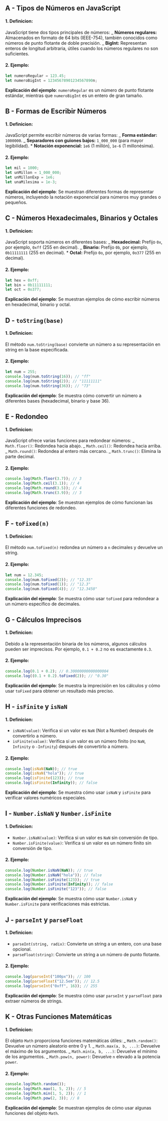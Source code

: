 ## A - Tipos de Números en JavaScript

#### 1. **Definicion:**

JavaScript tiene dos tipos principales de números:
_ **Números regulares:** Almacenados en formato de 64 bits (IEEE-754), también conocidos como números de punto flotante de doble precisión.
_ **BigInt:** Representan enteros de longitud arbitraria, útiles cuando los números regulares no son suficientes.

#### 2. **Ejemplo:**

```javascript
let numeroRegular = 123.45;
let numeroBigInt = 12345678901234567890n;
```

**Explicación del ejemplo**:
`numeroRegular` es un número de punto flotante estándar, mientras que `numeroBigInt` es un entero de gran tamaño.

## B - Formas de Escribir Números

#### 1. **Definicion:**

JavaScript permite escribir números de varias formas:
_ **Forma estándar:** `1000000`.
_ **Separadores con guiones bajos:** `1_000_000` (para mayor legibilidad). \* **Notación exponencial:** `1e6` (1 millón), `1e-6` (1 millonésima).

#### 2. **Ejemplo:**

```javascript
let mil = 1000;
let unMillon = 1_000_000;
let unMillonExp = 1e6;
let unaMilesima = 1e-3;
```

**Explicación del ejemplo**:
Se muestran diferentes formas de representar números, incluyendo la notación exponencial para números muy grandes o pequeños.

## C - Números Hexadecimales, Binarios y Octales

#### 1. **Definicion:**

JavaScript soporta números en diferentes bases:
_ **Hexadecimal:** Prefijo `0x`, por ejemplo, `0xff` (255 en decimal).
_ **Binario:** Prefijo `0b`, por ejemplo, `0b11111111` (255 en decimal). \* **Octal:** Prefijo `0o`, por ejemplo, `0o377` (255 en decimal).

#### 2. **Ejemplo:**

```javascript
let hex = 0xff;
let bin = 0b11111111;
let oct = 0o377;
```

**Explicación del ejemplo**:
Se muestran ejemplos de cómo escribir números en hexadecimal, binario y octal.

## D - `toString(base)`

#### 1. **Definicion:**

El método `num.toString(base)` convierte un número a su representación en string en la base especificada.

#### 2. **Ejemplo:**

```javascript
let num = 255;
console.log(num.toString(16)); // "ff"
console.log(num.toString(2)); // "11111111"
console.log(num.toString(36)); // "73"
```

**Explicación del ejemplo**:
Se muestra cómo convertir un número a diferentes bases (hexadecimal, binario y base 36).

## E - Redondeo

#### 1. **Definicion:**

JavaScript ofrece varias funciones para redondear números:
_ `Math.floor()`: Redondea hacia abajo.
_ `Math.ceil()`: Redondea hacia arriba.
_ `Math.round()`: Redondea al entero más cercano.
_ `Math.trunc()`: Elimina la parte decimal.

#### 2. **Ejemplo:**

```javascript
console.log(Math.floor(3.7)); // 3
console.log(Math.ceil(3.1)); // 4
console.log(Math.round(3.5)); // 4
console.log(Math.trunc(3.9)); // 3
```

**Explicación del ejemplo**:
Se muestran ejemplos de cómo funcionan las diferentes funciones de redondeo.

## F - `toFixed(n)`

#### 1. **Definicion:**

El método `num.toFixed(n)` redondea un número a `n` decimales y devuelve un string.

#### 2. **Ejemplo:**

```javascript
let num = 12.345;
console.log(num.toFixed(2)); // "12.35"
console.log(num.toFixed(1)); // "12.3"
console.log(num.toFixed(4)); // "12.3450"
```

**Explicación del ejemplo**:
Se muestra cómo usar `toFixed` para redondear a un número específico de decimales.

## G - Cálculos Imprecisos

#### 1. **Definicion:**

Debido a la representación binaria de los números, algunos cálculos pueden ser imprecisos. Por ejemplo, `0.1 + 0.2` no es exactamente `0.3`.

#### 2. **Ejemplo:**

```javascript
console.log(0.1 + 0.2); // 0.30000000000000004
console.log((0.1 + 0.2).toFixed(2)); // "0.30"
```

**Explicación del ejemplo**:
Se muestra la imprecisión en los cálculos y cómo usar `toFixed` para obtener un resultado más preciso.

## H - `isFinite` y `isNaN`

#### 1. **Definicion:**

- `isNaN(value)`: Verifica si un valor es `NaN` (Not a Number) después de convertirlo a número.
- `isFinite(value)`: Verifica si un valor es un número finito (no `NaN`, `Infinity` o `-Infinity`) después de convertirlo a número.

#### 2. **Ejemplo:**

```javascript
console.log(isNaN(NaN)); // true
console.log(isNaN("hola")); // true
console.log(isFinite(123)); // true
console.log(isFinite(Infinity)); // false
```

**Explicación del ejemplo**:
Se muestra cómo usar `isNaN` y `isFinite` para verificar valores numéricos especiales.

## I - `Number.isNaN` y `Number.isFinite`

#### 1. **Definicion:**

- `Number.isNaN(value)`: Verifica si un valor es `NaN` sin conversión de tipo.
- `Number.isFinite(value)`: Verifica si un valor es un número finito sin conversión de tipo.

#### 2. **Ejemplo:**

```javascript
console.log(Number.isNaN(NaN)); // true
console.log(Number.isNaN("hola")); // false
console.log(Number.isFinite(123)); // true
console.log(Number.isFinite(Infinity)); // false
console.log(Number.isFinite("123")); // false
```

**Explicación del ejemplo**:
Se muestra cómo usar `Number.isNaN` y `Number.isFinite` para verificaciones más estrictas.

## J - `parseInt` y `parseFloat`

#### 1. **Definicion:**

- `parseInt(string, radix)`: Convierte un string a un entero, con una base opcional.
- `parseFloat(string)`: Convierte un string a un número de punto flotante.

#### 2. **Ejemplo:**

```javascript
console.log(parseInt("100px")); // 100
console.log(parseFloat("12.5em")); // 12.5
console.log(parseInt("0xff", 16)); // 255
```

**Explicación del ejemplo**:
Se muestra cómo usar `parseInt` y `parseFloat` para extraer números de strings.

## K - Otras Funciones Matemáticas

#### 1. **Definicion:**

El objeto `Math` proporciona funciones matemáticas útiles:
_ `Math.random()`: Devuelve un número aleatorio entre 0 y 1.
_ `Math.max(a, b, ...)`: Devuelve el máximo de los argumentos.
_ `Math.min(a, b, ...)`: Devuelve el mínimo de los argumentos.
_ `Math.pow(n, power)`: Devuelve `n` elevado a la potencia `power`.

#### 2. **Ejemplo:**

```javascript
console.log(Math.random());
console.log(Math.max(1, 5, 2)); // 5
console.log(Math.min(1, 5, 2)); // 1
console.log(Math.pow(2, 3)); // 8
```

**Explicación del ejemplo**:
Se muestran ejemplos de cómo usar algunas funciones del objeto `Math`.
